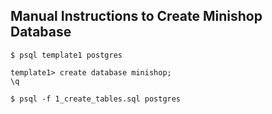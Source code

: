 ## Manual Instructions to Create Minishop Database
    $ psql template1 postgres

    template1> create database minishop;
    \q

    $ psql -f 1_create_tables.sql postgres

